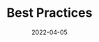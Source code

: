 ---
linktitle: ''
summary: ''
weight: 100
title: Best Practices
date: '2022-04-05'
draft: false

authors:
- admin
tags: 
- Docker
- best-practice
categories: ''
toc: true
profile: false
reading_time: true
share: true
featured: true
comments: true
disable_comment: false
commentable: true
editable: false
header:
  caption: ''
  image: ''
---
